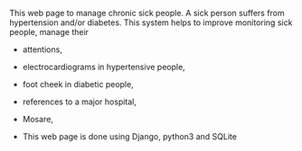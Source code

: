 This web page to manage chronic sick people. 
A sick person suffers from hypertension and/or diabetes. 
This system helps to improve monitoring sick people, manage their 
- attentions,
- electrocardiograms in hypertensive people,
- foot cheek in diabetic people,
- references to a major hospital,
- Mosare,

- This web page is done using Django, python3 and SQLite
